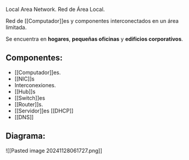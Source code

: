 Local Area Network. Red de Área Local.

Red de [[Computador]]es y componentes interconectados en un área limitada. 

Se encuentra en **hogares**, **pequeñas oficinas** y **edificios corporativos**.

## Componentes:
- [[Computador]]es.
- [[NIC]]s
- Interconexiones.
- [[Hub]]s
- [[Switch]]es
- [[Router]]s.
- [[Servidor]]es [[DHCP]]
- [[DNS]]


## Diagrama:
![[Pasted image 20241128061727.png]]